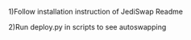 1)Follow installation instruction of JediSwap Readme 

2)Run deploy.py in scripts to see autoswapping
